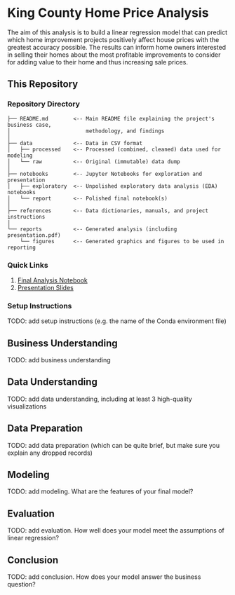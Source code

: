 # King County Home Price Analysis

The aim of this analysis is to build a linear regression model that can predict which home improvement projects positively affect house prices with the greatest accuracy possible. The results can inform home owners interested in selling their homes about the most profitable improvements to consider for adding value to their home and thus increasing sale prices.

## This Repository

### Repository Directory

```
├── README.md        <-- Main README file explaining the project's business case,
│                        methodology, and findings
│
├── data             <-- Data in CSV format
│   ├── processed    <-- Processed (combined, cleaned) data used for modeling
│   └── raw          <-- Original (immutable) data dump
│
├── notebooks        <-- Jupyter Notebooks for exploration and presentation
│   ├── exploratory  <-- Unpolished exploratory data analysis (EDA) notebooks
│   └── report       <-- Polished final notebook(s)
│
├── references       <-- Data dictionaries, manuals, and project instructions
│
└── reports          <-- Generated analysis (including presentation.pdf)
    └── figures      <-- Generated graphics and figures to be used in reporting
```

### Quick Links

1. [Final Analysis Notebook](notebooks/exploratory/final_notebook.ipynb)
2. [Presentation Slides](reports/presentation.pdf)

### Setup Instructions

TODO: add setup instructions (e.g. the name of the Conda environment file)

## Business Understanding

TODO: add business understanding

## Data Understanding

TODO: add data understanding, including at least 3 high-quality visualizations

## Data Preparation

TODO: add data preparation (which can be quite brief, but make sure you explain any dropped records)

## Modeling

TODO: add modeling.  What are the features of your final model?

## Evaluation

TODO: add evaluation.  How well does your model meet the assumptions of linear regression?

## Conclusion

TODO: add conclusion.  How does your model answer the business question?
